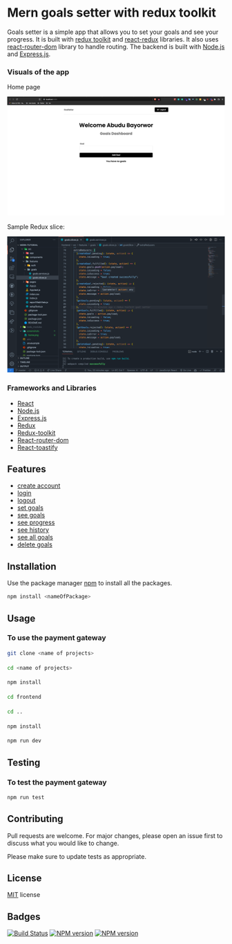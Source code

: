 # Mern goals setter with redux toolkit

Goals setter is a simple app that allows you to set your goals and see your progress.
It is built with [redux toolkit](https://redux-toolkit.js.org/) and [react-redux](https://react-redux.js.org/) libraries.
It also uses [react-router-dom](https://reacttraining.com/react-router/web/api/BrowserRouter) library to handle routing.
The backend is built with [Node.js](https://nodejs.org/en/) and [Express.js](https://expressjs.com/en/api.html).

### Visuals of the app

<p> Home page </p>

![Getting Started](./screenshots/home.png)

<p>Sample Redux slice:</p>

![Getting Started](./screenshots/goalslice.png)

### Frameworks and Libraries

- [React](https://reactjs.org/)
- [Node.js](https://nodejs.org/)
- [Express.js](https://expressjs.com/)
- [Redux](https://redux.js.org/)
- [Redux-toolkit](https://redux-toolkit.js.org/)
- [React-router-dom](https://reacttraining.com/react-router/web/api/BrowserRouter)
- [React-toastify](https://npmjs.com/package/react-toastify)

## Features

- [create account](#create-account)
- [login](#login)
- [logout](#logout)
- [set goals](#set-goals)
- [see goals](#see-goals)
- [see progress](#see-progress)
- [see history](#see-history)
- [see all goals](#see-all-goals)
- [delete goals](#delete-goals)

## Installation

Use the package manager [npm](https://www.npmjs.com/) to install all the packages.

```bash
npm install <nameOfPackage>
```

## Usage

### To use the payment gateway

```bash
git clone <name of projects>

cd <name of projects>

npm install

cd frontend

cd ..

npm install

npm run dev
```

## Testing

### To test the payment gateway

```bash
npm run test
```

## Contributing

Pull requests are welcome. For major changes, please open an issue first to discuss what you would like to change.

Please make sure to update tests as appropriate.

## License

[MIT](https://choosealicense.com/licenses/mit/) license

## Badges

[![Build Status](https://travis-ci.org/shortway/merchant-dashboard.svg?branch=master)](https://travis-ci.org/shortway/merchant-dashboard)
[![NPM version](https://badge.fury.io/js/shortway.svg)](https://badge.fury.io/js/shortway)
[![NPM version](https://badge.fury.io/js/shortway.svg)](https://badge.fury.io/js/shortway)

